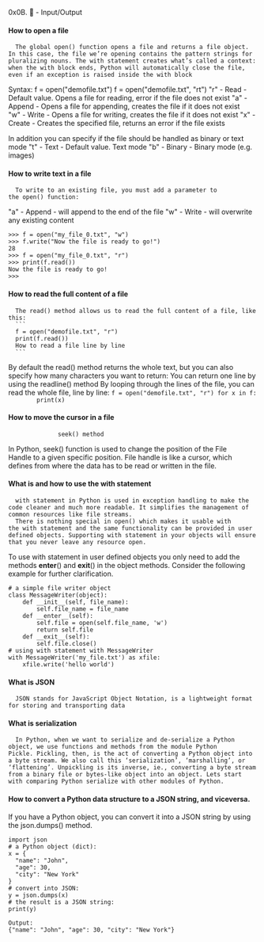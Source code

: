 0x0B. :snake: - Input/Output

#### How to open a file

      The global open() function opens a file and returns a file object. In this case, the file we’re opening contains the pattern strings for pluralizing nouns. The with statement creates what’s called a context: when the with block ends, Python will automatically close the file, even if an exception is raised inside the with block
Syntax:
f = open("demofile.txt")
f = open("demofile.txt", "rt")
"r" - Read - Default value. Opens a file for reading, error if the file does not exist
"a" - Append - Opens a file for appending, creates the file if it does not exist
"w" - Write - Opens a file for writing, creates the file if it does not exist
"x" - Create - Creates the specified file, returns an error if the file exists

In addition you can specify if the file should be handled as binary or text mode
"t" - Text - Default value. Text mode
"b" - Binary - Binary mode (e.g. images)



#### How to write text in a file
      To write to an existing file, you must add a parameter to the open() function:
"a" - Append - will append to the end of the file
"w" - Write - will overwrite any existing content
```
>>> f = open("my_file_0.txt", "w")
>>> f.write("Now the file is ready to go!")
28
>>> f = open("my_file_0.txt", "r")
>>> print(f.read())
Now the file is ready to go!
>>>
```

#### How to read the full content of a file
      The read() method allows us to read the full content of a file, like this:
      ```
      f = open("demofile.txt", "r")
      print(f.read())
      How to read a file line by line
      ```

By default the read() method returns the whole text, but you can also specify how many characters you want to return:
You can return one line by using the readline() method
By looping through the lines of the file, you can read the whole file, line by line:
      ```
    f = open("demofile.txt", "r")
    for x in f:
        print(x)
      ```

#### How to move the cursor in a file
                  seek() method
In Python, seek() function is used to change the position of the File Handle to a given specific position. File handle is like a cursor, which defines from where the data has to be read or written in the file.

#### What is and how to use the with statement
      with statement in Python is used in exception handling to make the code cleaner and much more readable. It simplifies the management of common resources like file streams.
      There is nothing special in open() which makes it usable with the with statement and the same functionality can be provided in user defined objects. Supporting with statement in your objects will ensure that you never leave any resource open.
To use with statement in user defined objects you only need to add the methods __enter__() and __exit__() in the object methods. Consider the following example for further clarification.
```
# a simple file writer object 
class MessageWriter(object): 
	def __init__(self, file_name): 
		self.file_name = file_name 
	def __enter__(self): 
		self.file = open(self.file_name, 'w') 
		return self.file
	def __exit__(self): 
		self.file.close() 
# using with statement with MessageWriter 
with MessageWriter('my_file.txt') as xfile: 
	xfile.write('hello world') 
```
#### What is JSON
      JSON stands for JavaScript Object Notation, is a lightweight format for storing and transporting data

#### What is serialization
      In Python, when we want to serialize and de-serialize a Python object, we use functions and methods from the module Python Pickle. Pickling, then, is the act of converting a Python object into a byte stream. We also call this ‘serialization’, ‘marshalling’, or ‘flattening’. Unpickling is its inverse, ie., converting a byte stream from a binary file or bytes-like object into an object. Lets start with comparing Python serialize with other modules of Python.


#### How to convert a Python data structure to a JSON string, and viceversa.
If you have a Python object, you can convert it into a JSON string by using the json.dumps() method.
```
import json
# a Python object (dict):
x = {
  "name": "John",
  "age": 30,
  "city": "New York"
}
# convert into JSON:
y = json.dumps(x)
# the result is a JSON string:
print(y)

Output:
{"name": "John", "age": 30, "city": "New York"}
```

